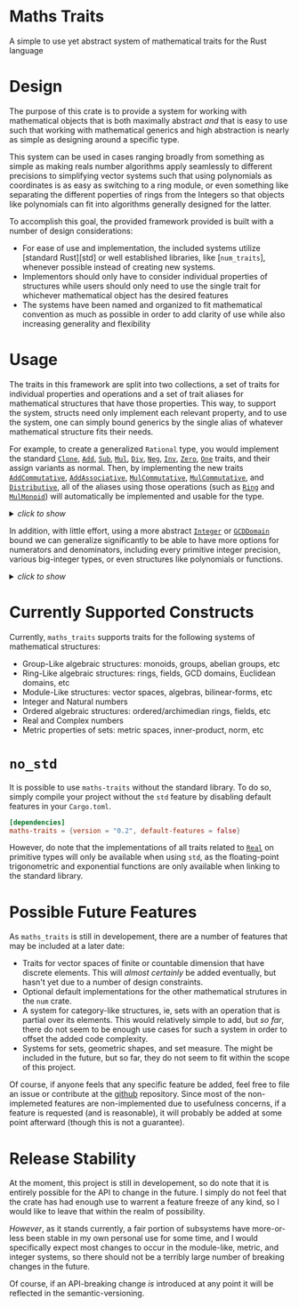 
# Maths Traits

A simple to use yet abstract system of mathematical traits for the Rust language

# Design

The purpose of this crate is to provide a system for working with mathematical objects
that is both maximally abstract *and* that is easy to use such that working with mathematical
generics and high abstraction is nearly as simple as designing around a specific type.

This system can be used in cases ranging broadly from something as simple as making reals number
algorithms apply seamlessly to different precisions to simplifying vector
systems such that using polynomials as coordinates is as easy as switching to a ring module,
or even something like separating the different poperties of rings
from the Integers so that objects like polynomials can fit into algorithms
generally designed for the latter.

To accomplish this goal, the provided framework provided is built with a number of design considerations:
* For ease of use and implementation, the included systems utilize [standard Rust][std] or well established
  libraries, like [`num_traits`], whenever possible instead of creating new systems.
* Implementors should only have to consider individual properties of structures while users
  should only need to use the single trait for whichever mathematical object has the desired features
* The systems have been named and organized to fit mathematical convention as much as possible in
  order to add clarity of use while also increasing generality and flexibility

# Usage

The traits in this framework are split into two collections, a set of traits for individual properties
and operations and a set of trait aliases for mathematical structures that have those properties.
This way, to support the system, structs need only implement each relevant property, and to use the system,
one can simply bound generics by the single alias of whatever mathematical structure fits their needs.

For example, to create a generalized `Rational` type,
you would implement the standard [`Clone`](Clone), [`Add`](core::ops::Add), [`Sub`](core::ops::Sub),
[`Mul`](core::ops::Mul),
[`Div`](core::ops::Div), [`Neg`](core::ops::Neg), [`Inv`](num_traits::Inv), [`Zero`](num_traits::Zero),
[`One`](num_traits::One) traits, and their assign variants as normal. Then, by implementing the new traits
[`AddCommutative`](algebra::AddCommutative), [`AddAssociative`](algebra::AddAssociative),
[`MulCommutative`](algebra::MulCommutative), [`MulCommutative`](algebra::MulAssociative), and
[`Distributive`](algebra::Distributive), all of the aliases using those operations (such as [`Ring`](algebra::Ring)
and [`MulMonoid`](algebra::MulMonoid)) will automatically be implemented and usable for the type.

<details>
<summary><i>click to show</i> </summary>

```
use maths_traits::algebra::*;

#[derive(Clone)] //necessary to auto-implement Ring and MulMonoid
#[derive(Copy, PartialEq, Eq, Debug)] //for convenience and displaying output
pub struct Rational {
    n: i32,
    d: i32
}

impl Rational {
    pub fn new(numerator:i32, denominator:i32) -> Self {
        let gcd = numerator.gcd(denominator);
        Rational{n: numerator/gcd, d: denominator/gcd}
    }
}

//Unary Operations from std::ops and num_traits

impl Neg for Rational {
    type Output = Self;
    fn neg(self) -> Self { Rational::new(-self.n, self.d) }
}

impl Inv for Rational {
    type Output = Self;
    fn inv(self) -> Self { Rational::new(self.d, self.n) }
}

//Binary Operations from std::ops

impl Add for Rational {
    type Output = Self;
    fn add(self, rhs:Self) -> Self {
        Rational::new(self.n*rhs.d + rhs.n*self.d, self.d*rhs.d)
    }
}

impl AddAssign for Rational {
    fn add_assign(&mut self, rhs:Self) {*self = *self+rhs;}
}

impl Sub for Rational {
    type Output = Self;
    fn sub(self, rhs:Self) -> Self {
        Rational::new(self.n*rhs.d - rhs.n*self.d, self.d*rhs.d)
    }
}

impl SubAssign for Rational {
    fn sub_assign(&mut self, rhs:Self) {*self = *self-rhs;}
}

impl Mul for Rational {
    type Output = Self;
    fn mul(self, rhs:Self) -> Self { Rational::new(self.n*rhs.n, self.d*rhs.d) }
}

impl MulAssign for Rational {
    fn mul_assign(&mut self, rhs:Self) {*self = *self*rhs;}
}

impl Div for Rational {
    type Output = Self;
    fn div(self, rhs:Self) -> Self { Rational::new(self.n*rhs.d, self.d*rhs.n) }
}

impl DivAssign for Rational {
    fn div_assign(&mut self, rhs:Self) {*self = *self/rhs;}
}

//Identities from num_traits

impl Zero for Rational {
    fn zero() -> Self {Rational::new(0,1)}
    fn is_zero(&self) -> bool {self.n==0}
}

impl One for Rational {
    fn one() -> Self {Rational::new(1, 1)}
    fn is_one(&self) -> bool {self.n==1 && self.d==1}
}

//algebraic properties from math_traits::algebra

impl AddAssociative for Rational {}
impl AddCommutative for Rational {}
impl MulAssociative for Rational {}
impl MulCommutative for Rational {}
impl Distributive for Rational {}

//Now, Ring and MulMonoid are automatically implemented for us

fn mul_add<R:Ring>(a:R, b:R, c:R) -> R { a*b + c }
use maths_traits::algebra::group_like::repeated_squaring;

let half = Rational::new(1, 2);
let two_thirds = Rational::new(2, 3);
let sixth = Rational::new(1, 6);

assert_eq!(mul_add(half, two_thirds, sixth), half);
assert_eq!(repeated_squaring(half, 7u32), Rational::new(1, 128));
```
</details> <p>

In addition, with little effort, using a more abstract [`Integer`](algebra::Integer)
or [`GCDDomain`](algebra::GCDDomain) bound we can generalize
significantly to be able to have more options for numerators and
denominators, including every primitive integer precision, various big-integer types, or even
structures like polynomials or functions.<p>

<details>
<summary><i>click to show</i> </summary>

```
use maths_traits::algebra::*;

//Using a GCDDomain here means we can use more integral types, polynomials, and other types
#[derive(Clone, Copy, PartialEq, Eq, Debug)]
pub struct Rational<T:GCDDomain> {
    n:T, d:T
}

impl<T:GCDDomain> Rational<T> {
    pub fn new(numerator:T, denominator:T) -> Self {
        let gcd = numerator.clone().gcd(denominator.clone());
        Rational{n: numerator.divide(gcd.clone()).unwrap(), d: denominator.divide(gcd).unwrap()}
    }
}

//Standard operations remain basically the same as for the i32 case

impl<T:GCDDomain> Neg for Rational<T> {
    type Output = Self;
    fn neg(self) -> Self { Rational::new(-self.n, self.d) }
}

impl<T:GCDDomain> Inv for Rational<T> {
    type Output = Self;
    fn inv(self) -> Self { Rational::new(self.d, self.n) }
}

impl<T:GCDDomain> Add for Rational<T> {
    type Output = Self;
    fn add(self, rhs:Self) -> Self {
        Rational::new(self.n*rhs.d.clone() + rhs.n*self.d.clone(), self.d*rhs.d)
    }
}

impl<T:GCDDomain> AddAssign for Rational<T> {
    fn add_assign(&mut self, rhs:Self) {*self = self.clone()+rhs;}
}

impl<T:GCDDomain> Sub for Rational<T> {
    type Output = Self;
    fn sub(self, rhs:Self) -> Self {
        Rational::new(self.n*rhs.d.clone() - rhs.n*self.d.clone(), self.d*rhs.d)
    }
}

impl<T:GCDDomain> SubAssign for Rational<T> {
    fn sub_assign(&mut self, rhs:Self) {*self = self.clone()-rhs;}
}

impl<T:GCDDomain> Mul for Rational<T> {
    type Output = Self;
    fn mul(self, rhs:Self) -> Self { Rational::new(self.n*rhs.n, self.d*rhs.d) }
}

impl<T:GCDDomain> MulAssign for Rational<T> {
    fn mul_assign(&mut self, rhs:Self) {*self = self.clone()*rhs;}
}

impl<T:GCDDomain> Div for Rational<T> {
    type Output = Self;
    fn div(self, rhs:Self) -> Self { Rational::new(self.n*rhs.d, self.d*rhs.n) }
}

impl<T:GCDDomain> DivAssign for Rational<T> {
    fn div_assign(&mut self, rhs:Self) {*self = self.clone()/rhs;}
}

impl<T:GCDDomain+PartialEq> Zero for Rational<T> {
    fn zero() -> Self {Rational::new(T::zero(),T::one())}
    fn is_zero(&self) -> bool {self.n.is_zero()}
}

impl<T:GCDDomain+PartialEq> One for Rational<T> {
    fn one() -> Self {Rational::new(T::one(), T::one())}
    fn is_one(&self) -> bool {self.n.is_one() && self.d.is_one()}
}

impl<T:GCDDomain> AddAssociative for Rational<T> {}
impl<T:GCDDomain> AddCommutative for Rational<T> {}
impl<T:GCDDomain> MulAssociative for Rational<T> {}
impl<T:GCDDomain> MulCommutative for Rational<T> {}
impl<T:GCDDomain> Distributive for Rational<T> {}

//Now, we can use both 8-bit integers AND 64 bit integers

let half = Rational::new(1i8, 2i8);
let sixth = Rational::new(1, 6);
let two_thirds = Rational::new(2i64, 3i64);
let one_third = Rational::new(1i64, 3i64);

assert_eq!(half + sixth, Rational::new(2, 3));
assert_eq!(two_thirds + one_third, Rational::new(1, 1));
```
</details>

# Currently Supported Constructs

Currently, `maths_traits` supports traits for the following systems of mathematical structures:
 * Group-Like algebraic structures: monoids, groups, abelian groups, etc
 * Ring-Like algebraic structures: rings, fields, GCD domains, Euclidean domains, etc
 * Module-Like structures: vector spaces, algebras, bilinear-forms, etc
 * Integer and Natural numbers
 * Ordered algebraic structures: ordered/archimedian rings, fields, etc
 * Real and Complex numbers
 * Metric properties of sets: metric spaces, inner-product, norm, etc

# `no_std`

It is possible to use `maths-traits` without the standard library. To do so, simply compile your project
without the `std` feature by disabling default features in your `Cargo.toml`.

```TOML
[dependencies]
maths-traits = {version = "0.2", default-features = false}
```

However, do note that the implementations of all traits related to [`Real`](analysis::Real) on
primitive types will only be available when using `std`, as the floating-point trigonometric
and exponential functions are only available when linking to the standard library.

# Possible Future Features

As `maths_traits` is still in developement, there are a number of features that may be included
at a later date:
 * Traits for vector spaces of finite or countable dimension that have discrete elements. This
   will *almost certainly* be added eventually, but hasn't yet due to a number of design
   constraints.
 * Optional default implementations for the other mathematical strutures in the `num` crate.
 * A system for category-like structures, ie, sets with an operation that is partial over its elements.
   This would relatively simple to add, but *so far*, there do not seem to be enough use cases for such a
   system in order to offset the added code complexity.
 * Systems for sets, geometric shapes, and set measure. The might be included in the future, but
   so far, they do not seem to fit within the scope of this project.

Of course, if anyone feels that any specific feature be added, feel free to file an issue or
contribute at the [github](https://github.com/anvil777/maths-traits) repository. Since most
of the non-implemeted features are non-implemented due to usefulness concerns, if a feature is
requested (and is reasonable), it will probably be added at some point afterward
(though this is not a guarantee).

# Release Stability

At the moment, this project is still in developement, so do note that it is entirely possible
for the API to change in the future. I simply do not feel that the crate has had enough use to
warrent a feature freeze of any kind, so I would like to leave that within the realm of possibility.

_However_, as it stands currently, a fair portion of subsystems have more-or-less been stable in my own
personal use for some time, and I would specifically expect most changes to
occur in the module-like, metric, and integer systems, so there should not be a terribly large
number of breaking changes in the future.

Of course, if an API-breaking change _is_ introduced at any point it will be reflected in
the semantic-versioning.
